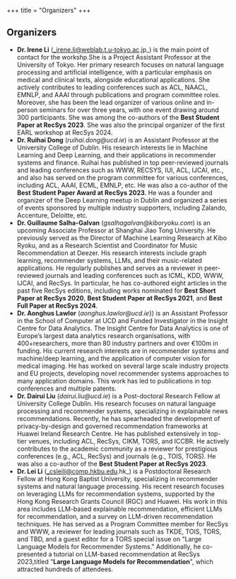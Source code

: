 +++
title = "Organizers"
+++

## Organizers

- **Dr. Irene Li** (_irene.li@weblab.t.u-tokyo.ac.jp_) is the main point of contact for the workshp.She is a Project Assistant Professor at the University of Tokyo. Her primary research focuses on natural language processing and artificial intelligence, with a particular emphasis on medical and clinical texts, alongside educational applications. She actively contributes to leading conferences such as ACL, NAACL, EMNLP, and AAAI through publications and program committee roles. Moreover, she has been the lead organizer of various online and in-person seminars for over three years, with one event drawing around 300 participants. She was among the co-authors of the **Best Student Paper at RecSys 2023**. She was also the principal organizer of the first EARL workshop at RecSys 2024. 
- **Dr. Ruihai Dong** (_ruihai.dong@ucd.ie_) is an Assistant Professor at the University College of Dublin. His research interests lie in Machine Learning and Deep Learning, and their applications in recommender systems and finance. Ruihai has published in top peer-reviewed journals and leading conferences such as WWW, RECSYS, IUI, ACL, IJCAI, etc., and also has served on the program committee for various conferences, including ACL, AAAI, ECML, EMNLP, etc. He was also a co-author of the **Best Student Paper Award at RecSys 2023**. He was a founder and organizer of the Deep Learning meetup in Dublin and organized a series of events sponsored by multiple industry supporters, including Zalando, Accenture, Deloitte, etc.
- **Dr. Guillaume Salha-Galvan** (_gsalhagalvan@kiboryoku.com_) is an upcoming Associate Professor at Shanghai Jiao Tong University. He previously served as the Director of Machine Learning Research at Kibo Ryoku, and as a Research Scientist and Coordinator for Music Recommendation at Deezer. His research interests include graph  learning, recommender systems, LLMs, and their music-related applications. He regularly publishes and serves as a reviewer in peer-reviewed journals and leading conferences such as ICML, KDD, WWW, IJCAI, and RecSys. In particular, he has co-authored eight articles in the past five RecSys editions, including works nominated for **Best Short Paper at RecSys 2020**, **Best Student Paper at RecSys 2021**, and **Best Full Paper at RecSys 2024**. 
- **Dr. Aonghus Lawlor** (_aonghus.lawlor@ucd.ie_}) is an Assistant Professor in the School of Computer at UCD and Funded Investigator in the Insight Centre for Data Analytics. The Insight Centre for Data Analytics is one of Europe’s largest data analytics research organisations, with 400+researchers, more than 80 industry partners and over €100m in funding. His current research interests are in recommender systems and machine/deep learning, and the application of computer vision for medical imaging. He has worked on several large scale industry projects and EU projects, developing novel recommender systems approaches to many application domains. This work has led to publications in top conferences and multiple patents.
- **Dr. Dairui Liu** (_dairui.liu@ucd.ie_) is a Post-doctoral Research Fellow at University College Dublin. His research focuses on natural language processing and recommender systems, specializing in explainable news recommendations. Recently, he has spearheaded the development of privacy-by-design and governed recommendation frameworks at Huawei Ireland Research Centre. He has published extensively in top-tier venues, including ACL, RecSys, CIKM, TORS, and ICCBR. He actively contributes to the academic community as a reviewer for prestigious conferences (e.g., ACL, RecSys) and journals (e.g., TOIS, TORS). He was also a co-author of the **Best Student Paper at RecSys 2023**.
- **Dr. Lei Li** (_csleili@comp.hkbu.edu.hk_) is a Postdoctoral Research Fellow at Hong Kong Baptist University, specializing in recommender systems and natural language processing. His recent research focuses on leveraging LLMs for recommendation systems, supported by the Hong Kong Research Grants Council (RGC) and Huawei. His work in this area includes LLM-based explainable recommendation, efficient LLMs for recommendation, and a survey on LLM-driven recommendation techniques. He has served as a Program Committee member for RecSys and WWW, a reviewer for leading journals such as TKDE, TOIS, TORS, and TBD, and a guest editor for a TORS special issue on "Large Language Models for Recommender Systems." Additionally, he co-presented a tutorial on LLM-based recommendation at RecSys 2023,titled "**Large Language Models for Recommendation**", which attracted hundreds of attendees.

